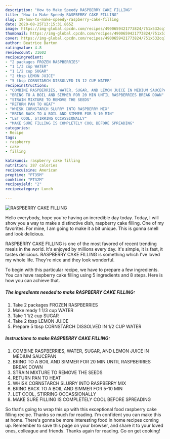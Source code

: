 ```yaml
---
description: "How to Make Speedy RASPBERRY CAKE FILLING"
title: "How to Make Speedy RASPBERRY CAKE FILLING"
slug: 19-how-to-make-speedy-raspberry-cake-filling
date: 2020-08-25T13:15:31.865Z
image: https://img-global.cpcdn.com/recipes/4900659421773824/751x532cq70/raspberry-cake-filling-recipe-main-photo.jpg
thumbnail: https://img-global.cpcdn.com/recipes/4900659421773824/751x532cq70/raspberry-cake-filling-recipe-main-photo.jpg
cover: https://img-global.cpcdn.com/recipes/4900659421773824/751x532cq70/raspberry-cake-filling-recipe-main-photo.jpg
author: Beatrice Barton
ratingvalue: 4.8
reviewcount: 31602
recipeingredient:
- "2 packages FROZEN RASPBERRIES"
- "1 1/3 cup WATER"
- "1 1/2 cup SUGAR"
- "2 tbsp LEMON JUICE"
- "5 tbsp CORNSTARCH DISSOLVED IN 12 CUP WATER"
recipeinstructions:
- "COMBINE RASPBERRIES, WATER, SUGAR, AND LEMON JUICE IN MEDIUM SAUCEPAN"
- "BRING TO A BOIL AND SIMMER FOR 20 MIN UNTIL RASPBERRIES BREAK DOWN"
- "STRAIN MIXTURE TO REMOVE THE SEEDS"
- "RETURN PAN TO HEAT"
- "WHISK CORNSTARCH SLURRY INTO RASPBERRY MIX"
- "BRING BACK TO A BOIL AND SIMMER FOR 5-10 MIN"
- "LET COOL, STIRRING OCCASSIONALLY"
- "MAKE SURE FILLING IS COMPLETELY COOL BEFORE SPREADING"
categories:
- Recipe
tags:
- raspberry
- cake
- filling

katakunci: raspberry cake filling 
nutrition: 287 calories
recipecuisine: American
preptime: "PT35M"
cooktime: "PT32M"
recipeyield: "2"
recipecategory: Lunch

---
```



![RASPBERRY CAKE FILLING](https://img-global.cpcdn.com/recipes/4900659421773824/751x532cq70/raspberry-cake-filling-recipe-main-photo.jpg)

Hello everybody, hope you're having an incredible day today. Today, I will show you a way to make a distinctive dish, raspberry cake filling. One of my favorites. For mine, I am going to make it a bit unique. This is gonna smell and look delicious.

RASPBERRY CAKE FILLING is one of the most favored of recent trending meals in the world. It's enjoyed by millions every day. It's simple, it is fast, it tastes delicious. RASPBERRY CAKE FILLING is something which I've loved my whole life. They're nice and they look wonderful.




To begin with this particular recipe, we have to prepare a few ingredients. You can have raspberry cake filling using 5 ingredients and 8 steps. Here is how you can achieve that.

<!--inarticleads1-->

##### The ingredients needed to make RASPBERRY CAKE FILLING:

1. Take 2 packages FROZEN RASPBERRIES
1. Make ready 1 1/3 cup WATER
1. Take 1 1/2 cup SUGAR
1. Take 2 tbsp LEMON JUICE
1. Prepare 5 tbsp CORNSTARCH DISSOLVED IN 1/2 CUP WATER




<!--inarticleads2-->

##### Instructions to make RASPBERRY CAKE FILLING:

1. COMBINE RASPBERRIES, WATER, SUGAR, AND LEMON JUICE IN MEDIUM SAUCEPAN
1. BRING TO A BOIL AND SIMMER FOR 20 MIN UNTIL RASPBERRIES BREAK DOWN
1. STRAIN MIXTURE TO REMOVE THE SEEDS
1. RETURN PAN TO HEAT
1. WHISK CORNSTARCH SLURRY INTO RASPBERRY MIX
1. BRING BACK TO A BOIL AND SIMMER FOR 5-10 MIN
1. LET COOL, STIRRING OCCASSIONALLY
1. MAKE SURE FILLING IS COMPLETELY COOL BEFORE SPREADING




So that's going to wrap this up with this exceptional food raspberry cake filling recipe. Thanks so much for reading. I'm confident you can make this at home. There's gonna be more interesting food in home recipes coming up. Remember to save this page on your browser, and share it to your loved ones, colleague and friends. Thanks again for reading. Go on get cooking!

